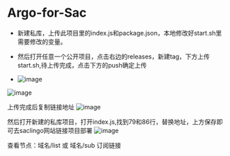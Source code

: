 # Argo-for-Sac

* 新建私库，上传此项目里的index.js和package.json，本地修改好start.sh里需要修改的变量。

* 然后打开任意一个公开项目，点击右边的releases，新建tag，下方上传start.sh,待上传完成，点击下方的push确定上传
* ![image](https://github.com/eoovve/Argo-for-Sac/assets/142894633/03b1582c-516a-49c8-ae49-e5dc24a2a293)

![image](https://github.com/eoovve/Argo-for-Sac/assets/142894633/5d579774-2a68-42e5-a812-6f5da3b5a3c7)

上传完成后复制链接地址 
![image](https://github.com/eoovve/Argo-for-Sac/assets/142894633/90286f7d-cd6d-4182-83dd-905321b57bb1)

然后打开新建的私库项目，打开index.js,找到79和86行，替换地址，上方保存即可去saclingo网站链接项目部署
![image](https://github.com/eoovve/Argo-for-Sac/assets/142894633/5ae84380-bea5-45bc-9fea-e167268b1ac3)

查看节点：域名/list  或   域名/sub 订阅链接



